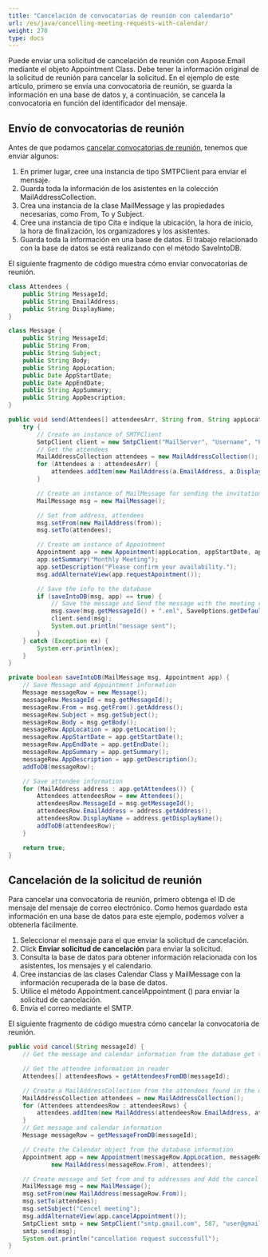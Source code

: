```yaml
---
title: "Cancelación de convocatorias de reunión con calendario"
url: /es/java/cancelling-meeting-requests-with-calendar/
weight: 270
type: docs
---
```



Puede enviar una solicitud de cancelación de reunión con Aspose.Email mediante el objeto Appointment Class. Debe tener la información original de la solicitud de reunión para cancelar la solicitud. En el ejemplo de este artículo, primero se envía una convocatoria de reunión, se guarda la información en una base de datos y, a continuación, se cancela la convocatoria en función del identificador del mensaje.
## **Envío de convocatorias de reunión**
Antes de que podamos [cancelar convocatorias de reunión](#cancelling-meeting-request), tenemos que enviar algunos:

1. En primer lugar, cree una instancia de tipo SMTPClient para enviar el mensaje.
1. Guarda toda la información de los asistentes en la colección MailAddressCollection.
1. Crea una instancia de la clase MailMessage y las propiedades necesarias, como From, To y Subject.
1. Cree una instancia de tipo Cita e indique la ubicación, la hora de inicio, la hora de finalización, los organizadores y los asistentes.
1. Guarda toda la información en una base de datos. El trabajo relacionado con la base de datos se está realizando con el método SaveIntoDB.

El siguiente fragmento de código muestra cómo enviar convocatorias de reunión.



~~~Java
class Attendees {
    public String MessageId;
    public String EmailAddress;
    public String DisplayName;
}

class Message {
    public String MessageId;
    public String From;
    public String Subject;
    public String Body;
    public String AppLocation;
    public Date AppStartDate;
    public Date AppEndDate;
    public String AppSummary;
    public String AppDescription;
}

public void send(Attendees[] attendeesArr, String from, String appLocation, Date appStartDate, Date appEndDate) {
    try {
        // Create an instance of SMTPClient
        SmtpClient client = new SmtpClient("MailServer", "Username", "Password");
        // Get the attendees
        MailAddressCollection attendees = new MailAddressCollection();
        for (Attendees a : attendeesArr) {
            attendees.addItem(new MailAddress(a.EmailAddress, a.DisplayName));
        }

        // Create an instance of MailMessage for sending the invitation
        MailMessage msg = new MailMessage();

        // Set from address, attendees
        msg.setFrom(new MailAddress(from));
        msg.setTo(attendees);

        // Create am instance of Appointment
        Appointment app = new Appointment(appLocation, appStartDate, appEndDate, new MailAddress(from), attendees);
        app.setSummary("Monthly Meeting");
        app.setDescription("Please confirm your availability.");
        msg.addAlternateView(app.requestApointment());

        // Save the info to the database
        if (saveIntoDB(msg, app) == true) {
            // Save the message and Send the message with the meeting request
            msg.save(msg.getMessageId() + ".eml", SaveOptions.getDefaultEml());
            client.send(msg);
            System.out.println("message sent");
        }
    } catch (Exception ex) {
        System.err.println(ex);
    }
}

private boolean saveIntoDB(MailMessage msg, Appointment app) {
    // Save Message and Appointment information
    Message messageRow = new Message();
    messageRow.MessageId = msg.getMessageId();
    messageRow.From = msg.getFrom().getAddress();
    messageRow.Subject = msg.getSubject();
    messageRow.Body = msg.getBody();
    messageRow.AppLocation = app.getLocation();
    messageRow.AppStartDate = app.getStartDate();
    messageRow.AppEndDate = app.getEndDate();
    messageRow.AppSummary = app.getSummary();
    messageRow.AppDescription = app.getDescription();
    addToDB(messageRow);

    // Save attendee information
    for (MailAddress address : app.getAttendees()) {
        Attendees attendeesRow = new Attendees();
        attendeesRow.MessageId = msg.getMessageId();
        attendeesRow.EmailAddress = address.getAddress();
        attendeesRow.DisplayName = address.getDisplayName();
        addToDB(attendeesRow);
    }

    return true;
}
~~~
## **Cancelación de la solicitud de reunión**
Para cancelar una convocatoria de reunión, primero obtenga el ID de mensaje del mensaje de correo electrónico. Como hemos guardado esta información en una base de datos para este ejemplo, podemos volver a obtenerla fácilmente.

1. Seleccionar el mensaje para el que enviar la solicitud de cancelación.
1. Click **Enviar solicitud de cancelación** para enviar la solicitud.
1. Consulta la base de datos para obtener información relacionada con los asistentes, los mensajes y el calendario.
1. Cree instancias de las clases Calendar Class y MailMessage con la información recuperada de la base de datos.
1. Utilice el método Appointment.cancelAppointment () para enviar la solicitud de cancelación.
1. Envía el correo mediante el SMTP.

El siguiente fragmento de código muestra cómo cancelar la convocatoria de reunión.



~~~Java
public void cancel(String messageId) {
    // Get the message and calendar information from the database get the attendee information

    // Get the attendee information in reader
    Attendees[] attendeesRows = getAttendeesFromDB(messageId);

    // Create a MailAddressCollection from the attendees found in the database
    MailAddressCollection attendees = new MailAddressCollection();
    for (Attendees attendeesRow : attendeesRows) {
        attendees.addItem(new MailAddress(attendeesRow.EmailAddress, attendeesRow.DisplayName));
    }
    // Get message and calendar information
    Message messageRow = getMessageFromDB(messageId);

    // Create the Calendar object from the database information
    Appointment app = new Appointment(messageRow.AppLocation, messageRow.AppSummary, messageRow.AppDescription, messageRow.AppStartDate, messageRow.AppEndDate,
            new MailAddress(messageRow.From), attendees);

    // Create message and Set from and to addresses and Add the cancel meeting request
    MailMessage msg = new MailMessage();
    msg.setFrom(new MailAddress(messageRow.From));
    msg.setTo(attendees);
    msg.setSubject("Cencel meeting");
    msg.addAlternateView(app.cancelAppointment());
    SmtpClient smtp = new SmtpClient("smtp.gmail.com", 587, "user@gmail.com", "password");
    smtp.send(msg);
    System.out.println("cancellation request successfull");
}
~~~
